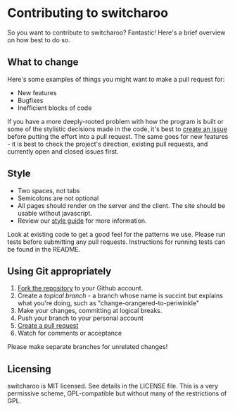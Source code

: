 Contributing to switcharoo
==========================

So you want to contribute to switcharoo? Fantastic! Here's a brief overview on
how best to do so.

## What to change

Here's some examples of things you might want to make a pull request for:

* New features
* Bugfixes
* Inefficient blocks of code

If you have a more deeply-rooted problem with how the program is built or some
of the stylistic decisions made in the code, it's best to
[create an issue](https://github.com/reddit/switcharoo/issues) before putting
the effort into a pull request. The same goes for new features - it is
best to check the project's direction, existing pull requests, and currently open
and closed issues first.

## Style

* Two spaces, not tabs
* Semicolons are not optional
* All pages should render on the server and the client. The site should be
  usable without javascript.
* Review our [style guide](https://github.com/reddit/tree/master/javascript) for
  more information.

Look at existing code to get a good feel for the patterns we use. Please run
tests before submitting any pull requests. Instructions for running tests can
be found in the README.

## Using Git appropriately

1. [Fork the repository](https://github.com/reddit/switcharoo/fork_select) to
  your Github account.
2. Create a *topical branch* - a branch whose name is succint but explains what
  you're doing, such as "change-orangered-to-periwinkle"
3. Make your changes, committing at logical breaks.
4. Push your branch to your personal account
5. [Create a pull request](https://help.github.com/articles/using-pull-requests)
6. Watch for comments or acceptance

Please make separate branches for unrelated changes!

## Licensing

switcharoo is MIT licensed. See details in the LICENSE file. This is a very permissive
scheme, GPL-compatible but without many of the restrictions of GPL.
